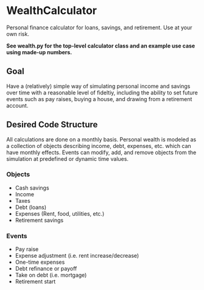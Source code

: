 # WealthCalculator

Personal finance calculator for loans, savings, and retirement.  Use at your own risk.  

**See wealth.py for the top-level calculator class and an example use case using made-up numbers.**

## Goal

Have a (relatively) simple way of simulating personal income and savings over time with a reasonable level of fideltiy, including the ability to set future events such as pay raises, buying a house, and drawing from a retirement account.

## Desired Code Structure

All calculations are done on a monthly basis.
Personal wealth is modeled as a collection of objects describing income, debt, expenses, etc. which can have monthly effects.
Events can modify, add, and remove objects from the simulation at predefined or dynamic time values.

### Objects

* Cash savings
* Income
* Taxes
* Debt (loans)
* Expenses (Rent, food, utilities, etc.)
* Retirement savings

### Events

* Pay raise
* Expense adjustment (i.e. rent increase/decrease)
* One-time expenses
* Debt refinance or payoff
* Take on debt (i.e. mortgage)
* Retirement start
